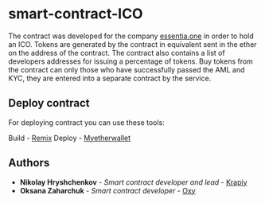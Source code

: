 # smart-contract-ICO

The contract was developed for the company [essentia.one](https://essentia.one/) in order to hold an ICO. Tokens are generated by the contract in equivalent sent in the ether on the address of the contract. The contract also contains a list of developers addresses for issuing a percentage of tokens.
Buy tokens from the contract can only those who have successfully passed the AML and KYC, they are entered into a separate contract by the service.

## Deploy contract

For deploying contract you can use these tools:

Build  - [Remix](https://remix.ethereum.org)
Deploy - [Myetherwallet](https://www.myetherwallet.com/)

## Authors

* **Nikolay Hryshchenkov** - *Smart contract developer and lead* - [Krapiy](https://github.com/Krapiy)
* **Oksana Zaharchuk** - *Smart contract developer* - [Oxy](https://github.com/wt5RM2)